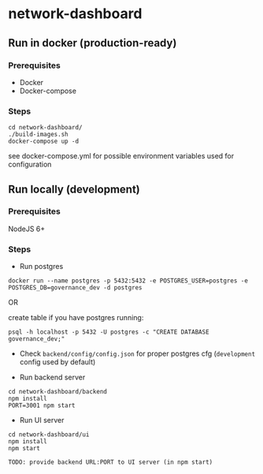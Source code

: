 # network-dashboard

## Run in docker (production-ready)

### Prerequisites

 - Docker
 - Docker-compose

### Steps

 ```
 cd network-dashboard/
 ./build-images.sh
 docker-compose up -d
 ```

 see docker-compose.yml for possible environment variables used for configuration

## Run locally (development)

### Prerequisites

 NodeJS 6+

### Steps

 - Run postgres
  ```
  docker run --name postgres -p 5432:5432 -e POSTGRES_USER=postgres -e POSTGRES_DB=governance_dev -d postgres
  ```
  OR

  create table if you have postgres running:
  ```
  psql -h localhost -p 5432 -U postgres -c "CREATE DATABASE governance_dev;"
  ```

 - Check `backend/config/config.json` for proper postgres cfg (`development` config used by default)

 - Run backend server
  ```
  cd network-dashboard/backend
  npm install
  PORT=3001 npm start
  ```

 - Run UI server
  ```
  cd network-dashboard/ui
  npm install
  npm start
  ```

`TODO: provide backend URL:PORT to UI server (in npm start)`
